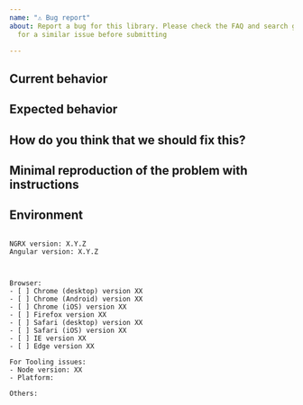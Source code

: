 ```yaml
---
name: "⚠️ Bug report"
about: Report a bug for this library. Please check the FAQ and search github/stackoverflow
  for a similar issue before submitting

---
```


<!--
PLEASE HELP US PROCESS GITHUB ISSUES FASTER BY PROVIDING THE FOLLOWING INFORMATION.

ISSUES MISSING IMPORTANT INFORMATION MAY BE CLOSED WITHOUT INVESTIGATION.
-->

## Current behavior
<!-- Describe how the issue manifests. -->


## Expected behavior
<!-- Describe what the desired behavior would be. -->


## How do you think that we should fix this?
<!-- If you can, describe how you would fix this. -->


## Minimal reproduction of the problem with instructions
<!--
For bug reports please provide the *STEPS TO REPRODUCE* and if possible a *MINIMAL DEMO* of the problem via
https://stackblitz.com or similar.
-->


## Environment

<pre><code>
NGRX version: X.Y.Z
Angular version: X.Y.Z

<!-- Check whether this is still an issue in the most recent Angular version -->

Browser:
- [ ] Chrome (desktop) version XX
- [ ] Chrome (Android) version XX
- [ ] Chrome (iOS) version XX
- [ ] Firefox version XX
- [ ] Safari (desktop) version XX
- [ ] Safari (iOS) version XX
- [ ] IE version XX
- [ ] Edge version XX
 
For Tooling issues:
- Node version: XX  <!-- run `node --version` -->
- Platform:  <!-- Mac, Linux, Windows -->

Others:
<!-- Anything else relevant?  Operating system version, IDE, package manager, HTTP server, ... -->
</code></pre>
